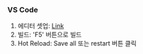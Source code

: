 ### VS Code
1. 에디터 셋업: [Link](https://flutter.io/docs/get-started/editor?tab=vscode)
2. 빌드: 'F5' 버튼으로 빌드
3. Hot Reload: Save all 또는 restart 버튼 클릭
